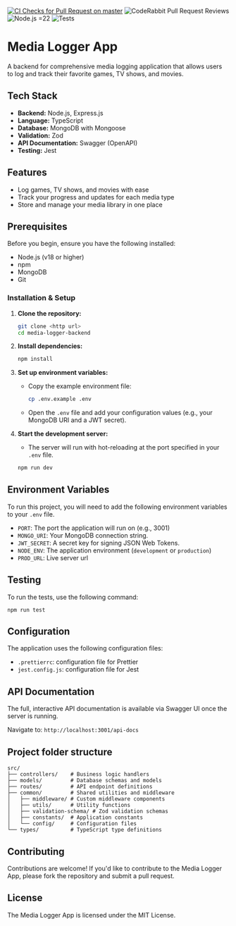 [![CI Checks for Pull Request on master](https://github.com/Shruthikshetty/media-logger-backend/actions/workflows/ci.yml/badge.svg)](https://github.com/Shruthikshetty/media-logger-backend/actions/workflows/ci.yml)
![CodeRabbit Pull Request Reviews](https://img.shields.io/coderabbit/prs/github/Shruthikshetty/media-logger-backend?utm_source=oss&utm_medium=github&utm_campaign=Shruthikshetty%2Fmedia-logger-backend&labelColor=171717&color=FF570A&link=https%3A%2F%2Fcoderabbit.ai&label=CodeRabbit+Reviews)
![Node.js =22](https://img.shields.io/badge/node-%3E%3D14-brightgreen)
![Tests](https://img.shields.io/badge/tests-passing-brightgreen)

# Media Logger App

A backend for comprehensive media logging application that allows users to log and track their favorite games, TV shows, and movies.

## Tech Stack

- **Backend:** Node.js, Express.js
- **Language:** TypeScript
- **Database:** MongoDB with Mongoose
- **Validation:** Zod
- **API Documentation:** Swagger (OpenAPI)
- **Testing:** Jest

## Features

- Log games, TV shows, and movies with ease
- Track your progress and updates for each media type
- Store and manage your media library in one place

## Prerequisites

Before you begin, ensure you have the following installed:

- Node.js (v18 or higher)
- npm
- MongoDB
- Git

### Installation & Setup

1.  **Clone the repository:**

    ```sh
    git clone <http url>
    cd media-logger-backend
    ```

2.  **Install dependencies:**

    ```sh
    npm install
    ```

3.  **Set up environment variables:**
    - Copy the example environment file:
      ```sh
      cp .env.example .env
      ```
    - Open the `.env` file and add your configuration values (e.g., your MongoDB URI and a JWT secret).

4.  **Start the development server:**
    - The server will run with hot-reloading at the port specified in your `.env` file.
    ```sh
    npm run dev
    ```

## Environment Variables

To run this project, you will need to add the following environment variables to your `.env` file.

- `PORT`: The port the application will run on (e.g., 3001)
- `MONGO_URI`: Your MongoDB connection string.
- `JWT_SECRET`: A secret key for signing JSON Web Tokens.
- `NODE_ENV`: The application environment (`development` or `production`)
- `PROD_URL`: Live server url

## Testing

To run the tests, use the following command:

```
npm run test
```

## Configuration

The application uses the following configuration files:

- `.prettierrc`: configuration file for Prettier
- `jest.config.js`: configuration file for Jest

## API Documentation

The full, interactive API documentation is available via Swagger UI once the server is running.

Navigate to: `http://localhost:3001/api-docs`

## Project folder structure

```text
src/
├── controllers/    # Business logic handlers
├── models/         # Database schemas and models
├── routes/         # API endpoint definitions
├── common/         # Shared utilities and middleware
│   ├── middleware/ # Custom middleware components
│   ├── utils/      # Utility functions
│   ├── validation-schema/ # Zod validation schemas
│   ├── constants/  # Application constants
│   └── config/     # Configuration files
└── types/          # TypeScript type definitions

```

## Contributing

Contributions are welcome! If you'd like to contribute to the Media Logger App, please fork the repository and submit a pull request.

## License

The Media Logger App is licensed under the MIT License.
